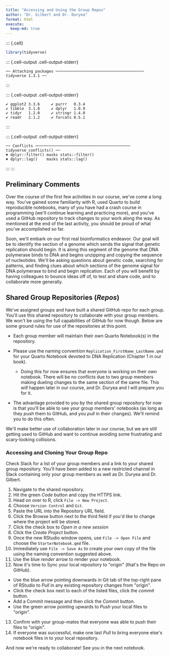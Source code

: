 ```yaml
---
title: "Accessing and Using the Group Repos"
author: "Dr. Gilbert and Dr. Duryea"
format: html
execute:
  keep-md: true
---
```



::: {.cell}

```{.r .cell-code}
library(tidyverse)
```

::: {.cell-output .cell-output-stderr}
```
── Attaching packages ─────────────────────────────────────── tidyverse 1.3.1 ──
```
:::

::: {.cell-output .cell-output-stderr}
```
✔ ggplot2 3.3.6     ✔ purrr   0.3.4
✔ tibble  3.1.8     ✔ dplyr   1.0.9
✔ tidyr   1.2.0     ✔ stringr 1.4.0
✔ readr   2.1.2     ✔ forcats 0.5.1
```
:::

::: {.cell-output .cell-output-stderr}
```
── Conflicts ────────────────────────────────────────── tidyverse_conflicts() ──
✖ dplyr::filter() masks stats::filter()
✖ dplyr::lag()    masks stats::lag()
```
:::
:::


## Preliminary Comments

Over the course of the first few activities in our course, we've come a long way. You've gained some familiarity with R, used Quarto to build reproducible notebooks, many of you have had a crash course in programming (we'll continue learning and practicing more), and you've used a GitHub repository to track changes to your work along the way. As mentioned at the end of the last activity, you should be proud of what you've accomplished so far.

Soon, we'll embark on our first real bioinformatics endeavor. Our goal will be to identify the section of a genome which sends the signal that genetic replication should begin. It is along this segment of the genome that DNA polymerase binds to DNA and begins unzipping and copying the sequence of nucleotides. We'll be asking questions about genetic code, searching for patterns, and finding clues about which sections of the genome signal for DNA polymerase to bind and begin replication. Each of you will benefit by having colleagues to bounce ideas off of, to test and share code, and to collaborate more generally. 

## Shared Group Repositories (*Repos*)

We've assigned groups and have built a shared GitHub repo for each group. You'll use this shared repository to collaborate with your group members. We won't be using the full capabilities of GitHub for now though. Below are some ground rules for use of the repositories at this point. 

+ Each group member will maintain their own Quarto Notebook(s) in the repository.
+ Please use the naming convention `Replication_FirstName_LastName.qmd` for your Quarto Notebook devoted to DNA Replication (Chapter 1 in our book).

  + Doing this for now ensures that everyone is working on their own notebook. There will be no conflicts due to two group members making dueling changes to the same section of the same file. This *will* happen later in our course, and Dr. Duryea and I will prepare you for it.

+ The advantage provided to you by the shared group repository for now is that you'll be able to see your group members' notebooks (as long as they *push* them to GitHub, and you *pull* in their changes). We'll remind you to do this often.

We'll make better use of collaboration later in our course, but we are still getting used to GitHub and want to continue avoiding some frustrating and scary-looking collisions.

### Accessing and Cloning Your Group Repo

Check Slack for a list of your group members and a link to your shared group repository. You'll have been added to a new restricted channel in Slack containing only your group members as well as Dr. Duryea and Dr. Gilbert.

1. Navigate to the shared repository. 
2. Hit the green *Code* button and copy the HTTPS link.
3. Head on over to R, click `File -> New Project`.
4. Choose `Version Control` and `Git`.
5. Paste the URL into the Repository URL field.
6. Click the Browse button next to the third field if you'd like to change where the project will be stored.
7. Click the check box to *Open in a new session*
8. Click the *Create Project* button.
9. Once the new RStudio window opens, use `File -> Open File` and choose the `StarterNotebook.qmd` file.
10. Immediately use `File -> Save As` to create your own copy of the file using the naming convention suggested above.
11. Use the blue *render* arrow to render your notebook.
12. Now it's time to Sync your local repository to "origin" (that's the Repo on GitHub).

  + Use the blue arrow pointing downwards in Git tab of the top-right pane of RStudio to *Pull* in any existing repository changes from "origin".
  + Click the check box next to each of the listed files, click the *commit* button.
  + Add a Commit message and then click the *Commit* button.
  + Use the green arrow pointing upwards to *Push* your local files to "origin". 

13. Confirm with your group-mates that everyone was able to push their files to "origin".
14. If everyone was successful, make one last *Pull* to bring everyone else's notebook files in to your local repository.

And now we're ready to collaborate! See you in the next notebook.